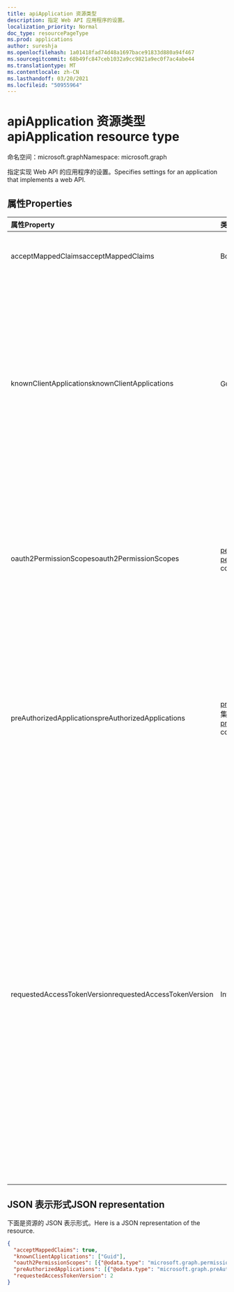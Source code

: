 ```yaml
---
title: apiApplication 资源类型
description: 指定 Web API 应用程序的设置。
localization_priority: Normal
doc_type: resourcePageType
ms.prod: applications
author: sureshja
ms.openlocfilehash: 1a01418fad74d48a1697bace91833d880a94f467
ms.sourcegitcommit: 68b49fc847ceb1032a9cc9821a9ec0f7ac4abe44
ms.translationtype: MT
ms.contentlocale: zh-CN
ms.lasthandoff: 03/20/2021
ms.locfileid: "50955964"
---
```

# <a name="apiapplication-resource-type"></a><span data-ttu-id="a93bc-103">apiApplication 资源类型</span><span class="sxs-lookup"><span data-stu-id="a93bc-103">apiApplication resource type</span></span>

<span data-ttu-id="a93bc-104">命名空间：microsoft.graph</span><span class="sxs-lookup"><span data-stu-id="a93bc-104">Namespace: microsoft.graph</span></span>

<span data-ttu-id="a93bc-105">指定实现 Web API 的应用程序的设置。</span><span class="sxs-lookup"><span data-stu-id="a93bc-105">Specifies settings for an application that implements a web API.</span></span>

## <a name="properties"></a><span data-ttu-id="a93bc-106">属性</span><span class="sxs-lookup"><span data-stu-id="a93bc-106">Properties</span></span>

| <span data-ttu-id="a93bc-107">属性</span><span class="sxs-lookup"><span data-stu-id="a93bc-107">Property</span></span> | <span data-ttu-id="a93bc-108">类型</span><span class="sxs-lookup"><span data-stu-id="a93bc-108">Type</span></span> | <span data-ttu-id="a93bc-109">说明</span><span class="sxs-lookup"><span data-stu-id="a93bc-109">Description</span></span> |
|:---------------|:--------|:----------|
|<span data-ttu-id="a93bc-110">acceptMappedClaims</span><span class="sxs-lookup"><span data-stu-id="a93bc-110">acceptMappedClaims</span></span>| <span data-ttu-id="a93bc-111">Boolean</span><span class="sxs-lookup"><span data-stu-id="a93bc-111">Boolean</span></span> | <span data-ttu-id="a93bc-112">如果 `true` 为 ，则允许应用程序使用声明映射，而无需指定自定义签名密钥。</span><span class="sxs-lookup"><span data-stu-id="a93bc-112">When `true`, allows an application to use claims mapping without specifying a custom signing key.</span></span> |
|<span data-ttu-id="a93bc-113">knownClientApplications</span><span class="sxs-lookup"><span data-stu-id="a93bc-113">knownClientApplications</span></span>| <span data-ttu-id="a93bc-114">Guid 集合</span><span class="sxs-lookup"><span data-stu-id="a93bc-114">Guid collection</span></span> |<span data-ttu-id="a93bc-115">如果你的解决方案包含两个部分：客户端应用和自定义 Web API 应用，用于捆绑许可。</span><span class="sxs-lookup"><span data-stu-id="a93bc-115">Used for bundling consent if you have a solution that contains two parts: a client app and a custom web API app.</span></span> <span data-ttu-id="a93bc-116">如果将客户端应用的 appID 设置为此值，则用户仅同意客户端应用一次。</span><span class="sxs-lookup"><span data-stu-id="a93bc-116">If you set the appID of the client app to this value, the user only consents once to the client app.</span></span> <span data-ttu-id="a93bc-117">Azure AD 知道，同意客户端意味着隐式同意 Web API 并同时自动为两个 API 设置服务主体。</span><span class="sxs-lookup"><span data-stu-id="a93bc-117">Azure AD knows that consenting to the client means implicitly consenting to the web API and automatically provisions service principals for both APIs at the same time.</span></span> <span data-ttu-id="a93bc-118">客户端和 Web API 应用都必须在同一租户中注册。</span><span class="sxs-lookup"><span data-stu-id="a93bc-118">Both the client and the web API app must be registered in the same tenant.</span></span>|
|<span data-ttu-id="a93bc-119">oauth2PermissionScopes</span><span class="sxs-lookup"><span data-stu-id="a93bc-119">oauth2PermissionScopes</span></span>| <span data-ttu-id="a93bc-120">[permissionScope](permissionscope.md) 集合</span><span class="sxs-lookup"><span data-stu-id="a93bc-120">[permissionScope](permissionscope.md) collection</span></span> | <span data-ttu-id="a93bc-121">由此应用程序注册表示的 Web API 公开的委派权限的定义。</span><span class="sxs-lookup"><span data-stu-id="a93bc-121">The definition of the delegated permissions exposed by the web API represented by this application registration.</span></span> <span data-ttu-id="a93bc-122">这些委派权限可能由客户端应用程序请求，并且可能由用户或管理员在同意期间授予。</span><span class="sxs-lookup"><span data-stu-id="a93bc-122">These delegated permissions may be requested by a client application, and may be granted by users or administrators during consent.</span></span> <span data-ttu-id="a93bc-123">委派的权限有时称为 OAuth 2.0 范围。</span><span class="sxs-lookup"><span data-stu-id="a93bc-123">Delegated permissions are sometimes referred to as OAuth 2.0 scopes.</span></span> |
|<span data-ttu-id="a93bc-124">preAuthorizedApplications</span><span class="sxs-lookup"><span data-stu-id="a93bc-124">preAuthorizedApplications</span></span>| <span data-ttu-id="a93bc-125">[preAuthorizedApplication](preauthorizedapplication.md) 集合</span><span class="sxs-lookup"><span data-stu-id="a93bc-125">[preAuthorizedApplication](preauthorizedapplication.md) collection</span></span> | <span data-ttu-id="a93bc-126">列出使用指定委派权限预授权的客户端应用程序，以访问此应用程序的 API。</span><span class="sxs-lookup"><span data-stu-id="a93bc-126">Lists the client applications that are pre-authorized with the specified delegated permissions to access this application's APIs.</span></span> <span data-ttu-id="a93bc-127">对于用户指定的权限，用户无需同意任何 (应用程序) 。</span><span class="sxs-lookup"><span data-stu-id="a93bc-127">Users are not required to consent to any pre-authorized application (for the permissions specified).</span></span> <span data-ttu-id="a93bc-128">但是，未在预AuthorizedApplications中 (增量许可请求的其他权限（例如) ）将需要用户同意。</span><span class="sxs-lookup"><span data-stu-id="a93bc-128">However, any additional permissions not listed in preAuthorizedApplications (requested through incremental consent for example) will require user consent.</span></span> |
|<span data-ttu-id="a93bc-129">requestedAccessTokenVersion</span><span class="sxs-lookup"><span data-stu-id="a93bc-129">requestedAccessTokenVersion</span></span>| <span data-ttu-id="a93bc-130">Int32</span><span class="sxs-lookup"><span data-stu-id="a93bc-130">Int32</span></span> | <span data-ttu-id="a93bc-131">指定此资源预期的访问令牌版本。</span><span class="sxs-lookup"><span data-stu-id="a93bc-131">Specifies the access token version expected by this resource.</span></span> <span data-ttu-id="a93bc-132">这将更改独立于用于请求访问令牌的终结点或客户端生成的 JWT 的版本和格式。</span><span class="sxs-lookup"><span data-stu-id="a93bc-132">This changes the version and format of the JWT produced independent of the endpoint or client used to request the access token.</span></span> <br><br> <span data-ttu-id="a93bc-133">使用的终结点 v1.0 或 v2.0 由客户端选择，并且仅影响 id_tokens。</span><span class="sxs-lookup"><span data-stu-id="a93bc-133">The endpoint used, v1.0 or v2.0, is chosen by the client and only impacts the version of id_tokens.</span></span> <span data-ttu-id="a93bc-134">资源需要显式配置 **requestedAccessTokenVersion** 以指示受支持的访问令牌格式。</span><span class="sxs-lookup"><span data-stu-id="a93bc-134">Resources need to explicitly configure **requestedAccessTokenVersion** to indicate the supported access token format.</span></span> <br><br> <span data-ttu-id="a93bc-135">**requestedAccessTokenVersion** 的可能值为 `1` 、 `2` 或 `null` 。</span><span class="sxs-lookup"><span data-stu-id="a93bc-135">Possible values for **requestedAccessTokenVersion** are `1`, `2`, or `null`.</span></span> <span data-ttu-id="a93bc-136">如果值为 `null` ，则默认为 `1` ，它对应于 v1.0 终结点。</span><span class="sxs-lookup"><span data-stu-id="a93bc-136">If the value is `null`, this defaults to `1`, which corresponds to the v1.0 endpoint.</span></span> <br><br> <span data-ttu-id="a93bc-137">如果 **应用程序上的 signInAudience** 配置为 `AzureADandPersonalMicrosoftAccount` ，则此属性的值必须为 `2`</span><span class="sxs-lookup"><span data-stu-id="a93bc-137">If **signInAudience** on the application is configured as `AzureADandPersonalMicrosoftAccount`, the value for this property must be `2`</span></span> |

## <a name="json-representation"></a><span data-ttu-id="a93bc-138">JSON 表示形式</span><span class="sxs-lookup"><span data-stu-id="a93bc-138">JSON representation</span></span>

<span data-ttu-id="a93bc-139">下面是资源的 JSON 表示形式。</span><span class="sxs-lookup"><span data-stu-id="a93bc-139">Here is a JSON representation of the resource.</span></span>

<!-- {
  "blockType": "resource",
  "optionalProperties": [

  ],
  "@odata.type": "microsoft.graph.apiApplication"
}-->

```json
{
  "acceptMappedClaims": true,
  "knownClientApplications": ["Guid"],
  "oauth2PermissionScopes": [{"@odata.type": "microsoft.graph.permissionScope"}],
  "preAuthorizedApplications": [{"@odata.type": "microsoft.graph.preAuthorizedApplication"}],
  "requestedAccessTokenVersion": 2
}
```


<!-- uuid: 8fcb5dbc-d5aa-4681-8e31-b001d5168d79
2015-10-25 14:57:30 UTC -->
<!--
{
  "type": "#page.annotation",
  "description": "api resource",
  "keywords": "",
  "section": "documentation",
  "tocPath": "",
  "suppressions": []
}
-->

